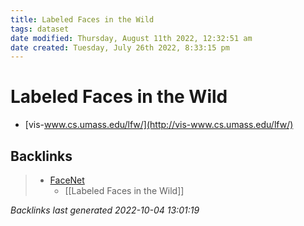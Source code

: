 ```yaml
---
title: Labeled Faces in the Wild
tags: dataset
date modified: Thursday, August 11th 2022, 12:32:51 am
date created: Tuesday, July 26th 2022, 8:33:15 pm
---
```


# Labeled Faces in the Wild
- [vis-www.cs.umass.edu/lfw/](http://vis-www.cs.umass.edu/lfw/)

## Backlinks

> - [FaceNet](FaceNet.md)
>   - [[Labeled Faces in the Wild]]

_Backlinks last generated 2022-10-04 13:01:19_
